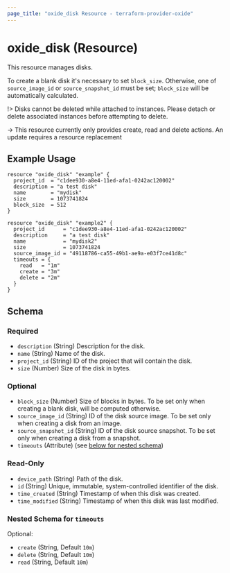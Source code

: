 ```yaml
---
page_title: "oxide_disk Resource - terraform-provider-oxide"
---
```


# oxide_disk (Resource)

This resource manages disks.

To create a blank disk it's necessary to set `block_size`. Otherwise, one of `source_image_id` or `source_snapshot_id` must be set; `block_size` will be automatically calculated.

!> Disks cannot be deleted while attached to instances. Please detach or delete associated instances before attempting to delete.

-> This resource currently only provides create, read and delete actions. An update requires a resource replacement

## Example Usage

```hcl
resource "oxide_disk" "example" {
  project_id  = "c1dee930-a8e4-11ed-afa1-0242ac120002"
  description = "a test disk"
  name        = "mydisk"
  size        = 1073741824
  block_size  = 512
}

resource "oxide_disk" "example2" {
  project_id      = "c1dee930-a8e4-11ed-afa1-0242ac120002"
  description     = "a test disk"
  name            = "mydisk2"
  size            = 1073741824
  source_image_id = "49118786-ca55-49b1-ae9a-e03f7ce41d8c"
  timeouts = {
    read   = "1m"
    create = "3m"
    delete = "2m"
  }
}
```

## Schema

### Required

- `description` (String) Description for the disk.
- `name` (String) Name of the disk.
- `project_id` (String) ID of the project that will contain the disk.
- `size` (Number) Size of the disk in bytes.

### Optional

- `block_size` (Number) Size of blocks in bytes. To be set only when creating a blank disk, will be computed otherwise.
- `source_image_id` (String) ID of the disk source image. To be set only when creating a disk from an image.
- `source_snapshot_id` (String) ID of the disk source snapshot. To be set only when creating a disk from a snapshot.
- `timeouts` (Attribute) (see [below for nested schema](#nestedatt--timeouts))

### Read-Only

- `device_path` (String) Path of the disk.
- `id` (String) Unique, immutable, system-controlled identifier of the disk.
- `time_created` (String) Timestamp of when this disk was created.
- `time_modified` (String) Timestamp of when this disk was last modified.

<a id="nestedatt--timeouts"></a>

### Nested Schema for `timeouts`

Optional:

- `create` (String, Default `10m`)
- `delete` (String, Default `10m`)
- `read` (String, Default `10m`)
